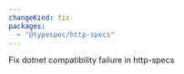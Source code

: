 ```yaml
---
changeKind: fix
packages:
  - "@typespec/http-specs"
---
```


Fix dotnet compatibility failure in http-specs